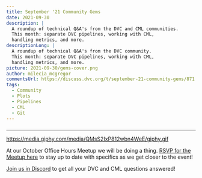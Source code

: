 ```yaml
---
title: September '21 Community Gems
date: 2021-09-30
description: |
  A roundup of technical Q&A's from the DVC and CML communities.
  This month: separate DVC pipelines, working with CML,
  handling metrics, and more.
descriptionLong: |
  A roundup of technical Q&A's from the DVC community.
  This month: separate DVC pipelines, working with CML,
  handling metrics, and more.
picture: 2021-09-30/gems-cover.png
author: milecia_mcgregor
commentsUrl: https://discuss.dvc.org/t/september-21-community-gems/871
tags:
  - Community
  - Plots
  - Pipelines
  - CML
  - Git
---
```


### []()

---

https://media.giphy.com/media/QMsS2IxP812wbn4WeE/giphy.gif

At our October Office Hours Meetup we will be doing a thing.
[RSVP for the Meetup here](https://www.meetup.com/DVC-Community-Virtual-Meetups/events/279024694/)
to stay up to date with specifics as we get closer to the event!

[Join us in Discord](https://discord.com/invite/dvwXA2N) to get all your DVC and
CML questions answered!
